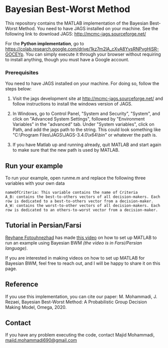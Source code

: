 # Bayesian Best-Worst Method

This repository contains the MATLAB implementation of the Bayesian Best-Worst Method. You need to have JAGS installed on your machine. See the following link to download JAGS:
http://mcmc-jags.sourceforge.net/

For the **Python implementation**, go to https://colab.research.google.com/drive/1kz7m2lA_cXvA8YvsRNPvgHiSR-GOCEYp. You can simply execute it through your browser without requiring to install anything, though you must have a Google account.

### Prerequisites

You need to have JAGS installed on your machine. For doing so, follow the steps below:
 1. Visit the jags development site at http://mcmc-jags.sourceforge.net/ and follow instructions to install the windows version of JAGS.

2. In Windows, go to Control Panel, "System and Security", "System", and click on "Advanced System Settings", followed by "Environment Variables" in the "advanced" tab. Under "System variables", click on Path, and add the jags path to the string. This could look something like "C:\Program Files\JAGS\JAGS-3.4.0\x64\bin" or whatever the path is.

3. If you have Matlab up and running already, quit MATLAB and start again to make sure that the new path is used by MATLAB.

## Run your example

To run your example, open runme.m and replace the following three variables with your own data
```
nameOfCriteria: This variable contains the name of Criteria
A_B: contains the best-to-others vectors of all decision-makers. Each row is dedicated to a best-to-others vector from a decision-maker.
A_W: contains the worst-to-other vectors of all decision-makers. Each row is dedicated to an others-to-worst vector from a decision-maker.
```
## Tutorial in Persian/Farsi 
[Reyhane Fotouhnezhad](https://www.linkedin.com/in/reyhane-fotouhnezhad-2b128429a) has made [this video](https://youtu.be/oWlvtPbIXNE) on how to set up MATLAB to run an example using Bayesian BWM *(the video is in Farsi/Persian language)*.

If you are interested in making videos on how to set up MATLAB for Bayesian BWM, feel free to reach out, and I will be happy to share it on this page.

## Reference

If you use this implementation, you can cite our paper:
M. Mohammadi, J. Rezaei, Bayesian Best-Worst Method: A Probabilistic Group Decision Making Model, Omega, 2020.

## Contact

If you have any problem executing the code, contact Majid Mohammadi, majid.mohammadi690@gmail.com
